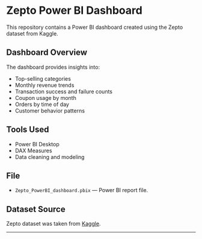 # Zepto Power BI Dashboard

This repository contains a Power BI dashboard created using the Zepto dataset from Kaggle.

## Dashboard Overview

The dashboard provides insights into:
- Top-selling categories
- Monthly revenue trends
- Transaction success and failure counts
- Coupon usage by month
- Orders by time of day
- Customer behavior patterns

## Tools Used

- Power BI Desktop
- DAX Measures
- Data cleaning and modeling

## File

- `Zepto_PowerBI_dashboard.pbix` — Power BI report file.

## Dataset Source

Zepto dataset was taken from [Kaggle](https://www.kaggle.com).

---

